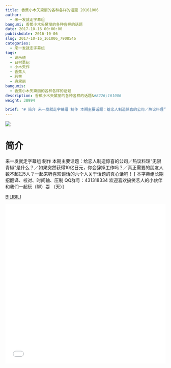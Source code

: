 ```yaml
---
title: 香蕉小木矢黛丽的各种各样的话题 20161006
author: 
  - 来一发就走字幕组
bangumi: 香蕉小木矢黛丽的各种各样的话题
date: 2017-10-16 00:00:00
publishdate: 2016-10-06
slug: 2017-10-16_161006_7908546
categories: 
  - 来一发就走字幕组
tags: 
  - 设乐统
  - 日村勇纪
  - 小木矢作
  - 香蕉人
  - 若林
  - 奥黛丽
bangumis: 
  - 香蕉小木矢黛丽的各种各样的话题
description: 香蕉小木矢黛丽的各种各样的话题&#8226;161006
weight: 38994

brief: "# 简介 来一发就走字幕组 制作 本期主要话题：给恋人制造惊喜的公司／热议料理“无限青椒”是什么？／如果突然获得10亿日元，你会辞掉工作吗？／真正需要的朋友人数不超过5人？一起来听喜欢谈话的六个人关于话题的真心话吧！"
---
```


![](https://i.imgur.com/rENg1U0.jpg)

# 简介  
来一发就走字幕组 制作 本期主要话题：给恋人制造惊喜的公司／热议料理“无限青椒”是什么？／如果突然获得10亿日元，你会辞掉工作吗？／真正需要的朋友人数不超过5人？一起来听喜欢谈话的六个人关于话题的真心话吧！
[ 本字幕组长期招翻译、校对、时间轴、压制   QQ群号：431318334 欢迎喜欢搞笑艺人的小伙伴和我们一起玩（聊）耍 （天）]


  [BILIBILI](https://www.bilibili.com/video/av7908546/)


<div class="vcontainer">  <iframe class='video' src="//www.bilibili.com/blackboard/player.html?aid=7908546" width="100%" height="500" frameborder="0" allowfullscreen="allowfullscreen"></iframe></div>
